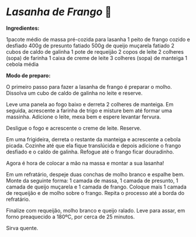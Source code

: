 # _Lasanha de Frango_ :chicken:



**Ingredientes:**

1pacote médio de massa pré-cozida para lasanha
1 peito de frango cozido e desfiado
400g de presunto fatiado
500g de queijo muçarela fatiado 
2 cubos de caldo de galinha
1 pote de requeijão
2 copos de leite
2 colheres (sopa) de farinha
1 caixa de creme de leite
3 colheres (sopa) de manteiga
1 cebola média

**Modo de preparo:** 

O primeiro passo para fazer a lasanha de frango é preparar o molho. Dissolva um cubo de caldo de galinha no leite e reserve.

Leve uma panela ao fogo baixo e derreta 2 colheres de manteiga. Em seguida, acrescente a farinha de trigo e misture bem até formar uma massinha. Adicione o leite, mexa bem e espere levantar fervura.

Desligue o fogo e acrescente o creme de leite. Reserve.

Em uma frigideira, derreta o restante da manteiga e acrescente a cebola picada. Cozinhe até que ela fique translúcida e depois adicione o frango desfiado e o caldo de galinha. Refogue até o frango ficar douradinho.

Agora é hora de colocar a mão na massa e montar a sua lasanha!

Em um refratário, despeje duas conchas de molho branco e espalhe bem. Monte da seguinte forma: 1 camada de massa, 1 camada de presunto, 1 camada de queijo muçarela e 1 camada de frango. Coloque mais 1 camada de requeijão e de molho sobre o frango. Repita o processo até a borda do refratário.

Finalize com requeijão, molho branco e queijo ralado. Leve para assar, em forno preaquecido a 180ºC, por cerca de 25 minutos.

Sirva quente.